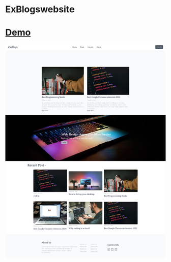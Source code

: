 # ExBlogswebsite

# [Demo](https://distracted-wing-463c07.netlify.app/)

 <img src='/result.jpg' alt='demo' />
